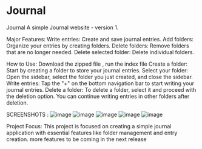 # Journal
Journal
A simple Journal website - version 1.

Major Features:
Write entries: Create and save journal entries.
Add folders: Organize your entries by creating folders.
Delete folders: Remove folders that are no longer needed.
Delete selected folder: Delete individual folders.


How to Use:
Download the zipped file , run the index file 
Create a folder: Start by creating a folder to store your journal entries.
Select your folder: Open the sidebar, select the folder you just created, and close the sidebar.
Write entries: Tap the "+" on the bottom navigation bar to start writing your journal entries.
Delete a folder: To delete a folder, select it and proceed with the deletion option. You can continue writing entries in other folders after deletion.

SCREENSHOTS : 
![image](https://github.com/user-attachments/assets/16fc68e1-0182-461d-9bd5-abc1bd114c52)
![image](https://github.com/user-attachments/assets/9b21d3ec-1bae-4689-908c-c77336916c0f)
![image](https://github.com/user-attachments/assets/e4796546-5a56-40c6-959c-8949d33a2bb4)
![image](https://github.com/user-attachments/assets/b7b899e7-44e7-4384-9b6a-742cf6523476)
![image](https://github.com/user-attachments/assets/dae00e8b-48d1-43cc-9535-9662f68fc050)

Project Focus:
This project is focused on creating a simple journal application with essential features like folder management and entry creation.
more features to be coming in the next release 
